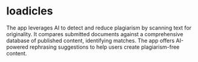 # loadicles
The app leverages AI to detect and reduce plagiarism by scanning text for originality. It compares submitted documents against a comprehensive database of published content, identifying matches. The app offers AI-powered rephrasing suggestions to help users create plagiarism-free content.
